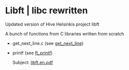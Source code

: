 # Libft | libc rewritten
Updated version of Hive Helsinkis project libft

A bunch of functions from C libraries written from scratch

- get_next_line.c (see [get_next_line](https://github.com/tlahin/get_next_line))
  
- printf (see [ft_printf](https://github.com/tlahin/ft_printf))
  
  Subject: [libft.en.pdf](https://github.com/tlahin/libft/files/9993610/libft.en.pdf)
